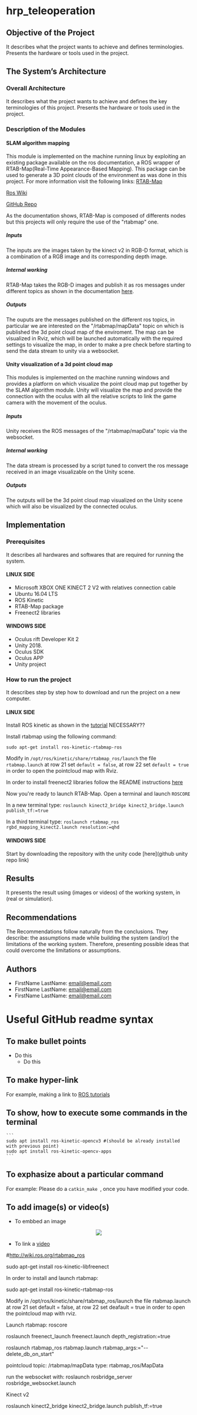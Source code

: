 # hrp_teleoperation

## Objective of the Project
It describes what the project wants to achieve and defines terminologies. Presents the hardware or tools used in the project.

## The System’s Architecture

### Overall Architecture
It describes what the project wants to achieve and defines the key terminologies of this project. Presents the hardware or tools used in the project.

### Description of the Modules
#### SLAM algorithm mapping
This module is implemented on the machine running linux by exploiting an existing package available on the ros documentation, a ROS wrapper of RTAB-Map(Real-Time Appearance-Based Mapping). This package can be used to generate a 3D point clouds of the environment as was done in this project. 
For more information visit the following links:
[RTAB-Map](http://introlab.github.io/rtabmap/)

[Ros Wiki](http://wiki.ros.org/rtabmap_ros)

[GitHub Repo](https://github.com/introlab/rtabmap_ros) 		<optional>

As the documentation shows, RTAB-Map is composed of differents nodes but this projects will only require the use of the "rtabmap" one.

##### Inputs
The inputs are the images taken by the kinect v2 in RGB-D format, which is a combination of a RGB image and its corresponding depth image.
##### Internal working
RTAB-Map takes the RGB-D images and publish it as ros messages under different topics as shown in the documentation [here](http://wiki.ros.org/rtabmap_ros#rtabmap). 
##### Outputs
The ouputs are the messages published on the different ros topics, in particular we are interested on the "/rtabmap/mapData" topic on which is published the 3d point cloud map of the enviroment. The map can be visualized in Rviz, which will be launched automatically with the required settings to visualize the map, in order to make a pre check before starting to send the data stream to unity via a websocket.


#### Unity visualization of a 3d point cloud map
This modules is implemented on the machine running windows and provides a platform on which visualize the point cloud map put together by the SLAM algorithm module. Unity will visualize the map and provide the connection with the oculus with all the relative scripts to link the game camera with the movement of the oculus.

##### Inputs 
Unity receives the ROS messages of the "/rtabmap/mapData" topic via the websocket.

##### Internal working
The data stream is processed by a script tuned to convert the ros message received in an image visualizable on the Unity scene.
  
##### Outputs
The outputs will be the 3d point cloud map visualized on the Unity scene which will also be visualized by the connected oculus.


## Implementation

### Prerequisites
It describes all hardwares and softwares that are required for running the system.
#### LINUX SIDE 
* Microsoft XBOX ONE KINECT 2 V2 with relatives connection cable
* Ubuntu 16.04 LTS
* ROS Kinetic
* RTAB-Map package
* Freenect2 libraries 

#### WINDOWS SIDE
* Oculus rift Developer Kit 2
* Unity 2018.
* Oculus SDK
* Oculus APP
* Unity project


### How to run the project
It describes step by step how to download and run the project on a new computer.

#### LINUX SIDE 
Install ROS kinetic as shown in the [tutorial](http://wiki.ros.org/kinetic/Installation/Ubuntu)         NECESSARY??

Install rtabmap using the following command:
```
sudo apt-get install ros-kinetic-rtabmap-ros
```
Modify in ```/opt/ros/kinetic/share/rtabmap_ros/launch``` the file ```rtabmap.launch```
at row 21 set ```default = false```, at row 22 set ```default = true``` in order to open the pointcloud map with Rviz.

In order to install freenect2 libraries follow the README instructions [here](https://github.com/OpenKinect/libfreenect2)

Now you're ready to launch RTAB-Map. Open a terminal and launch ```ROSCORE```

In a new terminal type: 
```roslaunch kinect2_bridge kinect2_bridge.launch publish_tf:=true```

In a third terminal type:
```roslaunch rtabmap_ros rgbd_mapping_kinect2.launch resolution:=qhd```





#### WINDOWS SIDE
Start by downloading the repository with the unity code [here](github unity repo link)
## Results
It presents the result using (images or videos) of the working system, in (real or simulation).

## Recommendations
The Recommendations follow naturally from the conclusions. They describe: the assumptions made while building the system (and/or) the limitations of the working system. Therefore, presenting possible ideas that could overcome the limitations or assumptions. 

## Authors
* FirstName LastName: email@email.com
* FirstName LastName: email@email.com
* FirstName LastName: email@email.com

# Useful GitHub readme syntax

## To make bullet points

* Do this
	* Do this

## To make hyper-link

For example, making a link to [ROS tutorials](http://wiki.ros.org/ROS/Tutorials)

## To show, how to execute some commands in the terminal

    ```
    sudo apt install ros-kinetic-opencv3 #(should be already installed with previous point)
    sudo apt install ros-kinetic-opencv-apps
    ```

## To exphasize about a particular command

For example: Please do a ```catkin_make ```, once you have modified your code. 

## To add image(s) or video(s)

* To embbed an image

<p align="center"> 
<img src="https://github.com/yushakareem/test-delete/blob/master/light-bulb-2-256.gif">
</p>

* To link a [video](https://youtu.be/-yOZEiHLuVU)




#http://wiki.ros.org/rtabmap_ros

sudo apt-get install ros-kinetic-libfreenect

In order to install and launch rtabmap:

sudo apt-get install ros-kinetic-rtabmap-ros

Modify in /opt/ros/kinetic/share/rtabmap_ros/launch the file rtabmap.launch
at row 21 set default = false, at row 22 set deafault = true in order to open the pointcloud map with rviz.

Launch rtabmap:
roscore

roslaunch freenect_launch freenect.launch depth_registration:=true

roslaunch rtabmap_ros rtabmap.launch rtabmap_args:="--delete_db_on_start"


pointcloud topic:  /rtabmap/mapData     type:  rtabmap_ros/MapData


run the websocket with: roslaunch rosbridge_server rosbridge_websocket.launch

Kinect v2

roslaunch kinect2_bridge kinect2_bridge.launch publish_tf:=true

